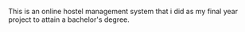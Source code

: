 This is an online hostel management system that i did as my final year project to attain a bachelor's degree.
